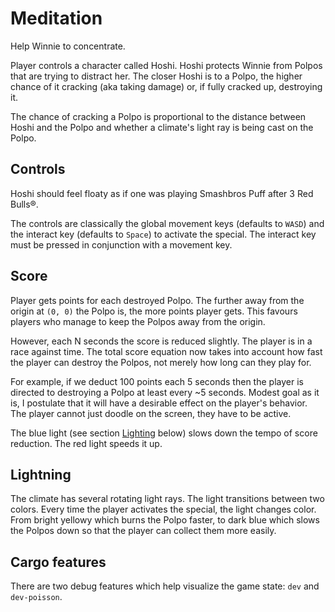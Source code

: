 # Meditation

Help Winnie to concentrate.

Player controls a character called Hoshi.
Hoshi protects Winnie from Polpos that are trying to distract her.
The closer Hoshi is to a Polpo, the higher chance of it cracking (aka taking damage) or, if fully cracked up, destroying it.

The chance of cracking a Polpo is proportional to the distance between Hoshi and the Polpo and whether a climate's light ray is being cast on the Polpo.

## Controls

Hoshi should feel floaty as if one was playing Smashbros Puff after 3 Red Bulls®.

The controls are classically the global movement keys (defaults to `WASD`) and
the interact key (defaults to `Space`) to activate the special.
The interact key must be pressed in conjunction with a movement key.

## Score

Player gets points for each destroyed Polpo.
The further away from the origin at `(0, 0)` the Polpo is, the more points player gets.
This favours players who manage to keep the Polpos away from the origin.

However, each N seconds the score is reduced slightly.
The player is in a race against time.
The total score equation now takes into account how fast the player can destroy
the Polpos, not merely how long can they play for.

For example, if we deduct 100 points each 5 seconds then the player is directed
to destroying a Polpo at least every ~5 seconds.
Modest goal as it is, I postulate that it will have a desirable effect on the
player's behavior.
The player cannot just doodle on the screen, they have to be active.

The blue light (see section [Lighting](#lighting) below) slows down the tempo of score reduction.
The red light speeds it up.

## Lightning

The climate has several rotating light rays.
The light transitions between two colors.
Every time the player activates the special, the light changes color.
From bright yellowy which burns the Polpo faster, to dark blue which slows the Polpos down so that the player can collect them more easily.

## Cargo features

There are two debug features which help visualize the game state:
`dev` and `dev-poisson`.
